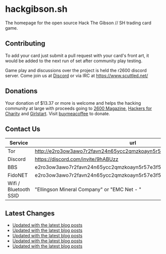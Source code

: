 # hackgibson.sh
The homepage for the open source Hack The Gibson // SH trading card game.


## Contributing

To add your card just submit a pull request with your card's front art, it would be added to the next run of set after community play testing.

Game play and discussions over the project is held the r2600 discord server. Come join us at [Discord](https://discord.com/invite/9hABUzz) or via IRC at https://www.scuttled.net/


## Donations

Your donation of $13.37 or more is welcome and helps the hacking community at large with proceeds going to [2600 Magazine](https://2600.com/), [Hackers for Charity](https://hackersforcharity.org) and [Girlstart](https://girlstart.org).  Visit [buymeacoffee](https://www.buymeacoffee.com/hackgibson.sh) to donate.


## Contact Us

Service | url
-|-
Tor | http://e2ro3ow3awo7r2favn24n65ycc2qmzkoayn5r57e3f56nvjwdcgg32ad.onion
Discord | https://discord.com/invite/9hABUzz
BBS | e2ro3ow3awo7r2favn24n65ycc2qmzkoayn5r57e3f56nvjwdcgg32ad.onion:23
FidoNET | e2ro3ow3awo7r2favn24n65ycc2qmzkoayn5r57e3f56nvjwdcgg32ad.onion:24554
Wifi / Bluetooth SSID | "Ellingson Mineral Company" or "EMC Net - <fidonet address>"

## Latest Changes
<!-- BLOG-POST-LIST:START -->
- [Updated with the latest blog posts](https://github.com/DFW2600/hackgibson.sh/commit/dbbe9170916c7e8b172ed201ebb2b2bf8e0f18c7)
- [Updated with the latest blog posts](https://github.com/DFW2600/hackgibson.sh/commit/c841f6f6d1356afd4fb0df38e8fdf668955edbb1)
- [Updated with the latest blog posts](https://github.com/DFW2600/hackgibson.sh/commit/8087d39539cd9437892704e73ee455d4aa5116d5)
- [Updated with the latest blog posts](https://github.com/DFW2600/hackgibson.sh/commit/7b31357c2f0f9082409f8f975f186cd00c10b21d)
- [Updated with the latest blog posts](https://github.com/DFW2600/hackgibson.sh/commit/fff2649896f4772a44d7484b683cfacdb7dc5215)
<!-- BLOG-POST-LIST:END -->
